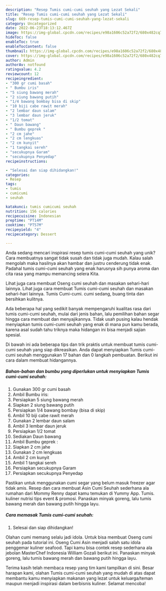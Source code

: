 ```yaml
---
description: "Resep Tumis cumi-cumi seuhah yang Lezat Sekali"
title: "Resep Tumis cumi-cumi seuhah yang Lezat Sekali"
slug: 669-resep-tumis-cumi-cumi-seuhah-yang-lezat-sekali
category: Uncategorized
date: 2022-06-23T18:13:12.467Z
image: https://img-global.cpcdn.com/recipes/e98a1606c52a72f2/680x482cq70/tumis-cumi-cumi-seuhah-foto-resep-utama.jpg
hideToc: false
enableToc: true
enableTocContent: false
thumbnail: https://img-global.cpcdn.com/recipes/e98a1606c52a72f2/680x482cq70/tumis-cumi-cumi-seuhah-foto-resep-utama.jpg
cover: https://img-global.cpcdn.com/recipes/e98a1606c52a72f2/680x482cq70/tumis-cumi-cumi-seuhah-foto-resep-utama.jpg
author: Admin
authorAv: notfound
ratingvalue: 4.2
reviewcount: 12
recipeingredient:
- "300 gr cumi basah"
- " Bumbu iris"
- "5 siung bawang merah"
- "2 siung bawang putih"
- "1/4 bawang bombay bisa di skip"
- "10 biji cabe rawit merah"
- "2 lembar daun salam"
- "3 lembar daun jeruk"
- "1/2 tomat"
- " Daun bawang"
- " Bumbu geprek "
- "2 cm jahe"
- "2 cm lengkuas"
- "2 cm kunyit"
- "1 tangkai sereh"
- "secukupnya Garam"
- "secukupnya Penyedap"
recipeinstructions:

- "Selesai dan siap dihidangkan!"
categories:
- Resep
tags:
- tumis
- cumicumi
- seuhah

katakunci: tumis cumicumi seuhah 
nutrition: 156 calories
recipecuisine: Indonesian
preptime: "PT14M"
cooktime: "PT57M"
recipeyield: "4"
recipecategory: Dessert

---
```





Anda sedang mencari inspirasi resep tumis cumi-cumi seuhah yang unik? Cara membuatnya sangat tidak susah dan tidak juga mudah. Kalau salah mengolah maka hasilnya akan hambar dan justru cenderung tidak enak. Padahal tumis cumi-cumi seuhah yang enak harusnya sih punya aroma dan cita rasa yang mampu memancing selera Kita.





Lihat juga cara membuat Oseng cumi seuhah dan masakan sehari-hari lainnya. Lihat juga cara membuat Tumis cumi-cumi seuhah dan masakan sehari-hari lainnya. Tumis Cumi-cumi. cumi sedang, buang tinta dan bersihkan kulitnya.

Ada beberapa hal yang sedikit banyak mempengaruhi kualitas rasa dari tumis cumi-cumi seuhah, mulai dari jenis bahan, lalu pemilihan bahan segar hingga cara membuat dan menyajikannya. Tidak usah pusing kalau hendak menyiapkan tumis cumi-cumi seuhah yang enak di mana pun kamu berada, karena asal sudah tahu triknya maka hidangan ini bisa menjadi sajian spesial.






Di bawah ini ada beberapa tips dan trik praktis untuk membuat tumis cumi-cumi seuhah yang siap dikreasikan. Anda dapat menyiapkan Tumis cumi-cumi seuhah menggunakan 17 bahan dan 0 langkah pembuatan. Berikut ini cara dalam membuat hidangannya.

<!--inarticleads1-->

##### Bahan-bahan dan bumbu yang diperlukan untuk menyiapkan Tumis cumi-cumi seuhah:

1. Gunakan 300 gr cumi basah
1. Ambil  Bumbu iris:
1. Persiapkan 5 siung bawang merah
1. Siapkan 2 siung bawang putih
1. Persiapkan 1/4 bawang bombay (bisa di skip)
1. Ambil 10 biji cabe rawit merah
1. Gunakan 2 lembar daun salam
1. Ambil 3 lembar daun jeruk
1. Persiapkan 1/2 tomat
1. Sediakan  Daun bawang
1. Ambil  Bumbu geprek :
1. Siapkan 2 cm jahe
1. Gunakan 2 cm lengkuas
1. Ambil 2 cm kunyit
1. Ambil 1 tangkai sereh
1. Persiapkan secukupnya Garam
1. Persiapkan secukupnya Penyedap


Pastikan untuk menggunakan cumi segar yang belum masuk freezer agar tidak amis. Resep dan cara membuat Asin Cumi Seuhah sederhana ala rumahan dari Mommy Renny dapat kamu temukan di Yummy App. Tumis. kuliner nutrisi tips event &amp; promosi. Panaskan minyak goreng, lalu tumis bawang merah dan bawang putih hingga layu. 

<!--inarticleads2-->

##### Cara memasak Tumis cumi-cumi seuhah:


1. Selesai dan siap dihidangkan!

Olahan cumi memang selalu jadi idola. Untuk bisa membuat Oseng cumi seuhah pada tutorial ini. Oseng Cumi Asin menjadi salah satu idola penggemar kuliner seafood. Tapi kamu bisa contek resep sederhana ala jebolan MasterChef Indonesia William Gozali berikut ini. Panaskan minyak goreng, lalu tumis bawang merah dan bawang putih hingga layu. 

Terima kasih telah membaca resep yang tim kami tampilkan di sini. Besar harapan kami, olahan Tumis cumi-cumi seuhah yang mudah di atas dapat membantu kamu menyiapkan makanan yang lezat untuk keluarga/teman maupun menjadi inspirasi dalam berbisnis kuliner. Selamat mencoba!

